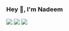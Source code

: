 ### Hey 👋, I'm Nadeem

[![](https://vistr.dev/badge?repo=nadeemlari.nadeemlari&corners=square)](https://github.com/Elfocrash/vistr.dev)
[![](https://img.shields.io/badge/-@nadeemlari-%23181717?style=flat-square&logo=github)](https://github.com/nadeemlari)
[![](https://img.shields.io/badge/-Nadeem-blue?style=flat-square&logo=Linkedin&logoColor=white&link=https://www.linkedin.com/in/nick-chapsas/)](https://www.linkedin.com/in/nick-chapsas/)
